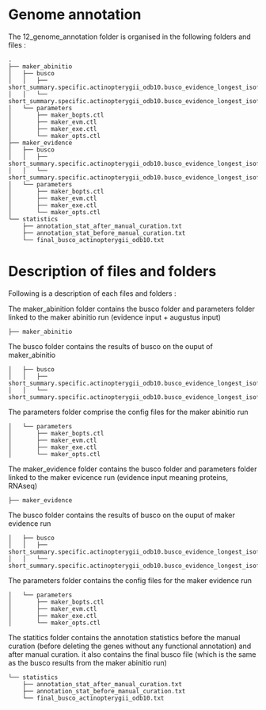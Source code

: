 # Genome annotation

The 12_genome_annotation folder is organised in the following folders and files :

```
.
├── maker_abinitio
│   ├── busco
│   │   ├── short_summary.specific.actinopterygii_odb10.busco_evidence_longest_isoform.json
│   │   └── short_summary.specific.actinopterygii_odb10.busco_evidence_longest_isoform.txt
│   └── parameters
│       ├── maker_bopts.ctl
│       ├── maker_evm.ctl
│       ├── maker_exe.ctl
│       └── maker_opts.ctl
├── maker_evidence
│   ├── busco
│   │   ├── short_summary.specific.actinopterygii_odb10.busco_evidence_longest_isoform.json
│   │   └── short_summary.specific.actinopterygii_odb10.busco_evidence_longest_isoform.txt
│   └── parameters
│       ├── maker_bopts.ctl
│       ├── maker_evm.ctl
│       ├── maker_exe.ctl
│       └── maker_opts.ctl
└── statistics
    ├── annotation_stat_after_manual_curation.txt
    ├── annotation_stat_before_manual_curation.txt
    └── final_busco_actinopterygii_odb10.txt
```

# Description of files and folders 

Following is a description of each files and folders :

The maker_abinition folder contains the busco folder and parameters folder linked to the maker abinitio run (evidence input + augustus input)

```
├── maker_abinitio

```
The busco folder contains the results of busco on the ouput of maker_abinitio
```
│   ├── busco
│   │   ├── short_summary.specific.actinopterygii_odb10.busco_evidence_longest_isoform.json
│   │   └── short_summary.specific.actinopterygii_odb10.busco_evidence_longest_isoform.txt
```
The parameters folder comprise the config files for the maker abinitio run
```
│   └── parameters
│       ├── maker_bopts.ctl
│       ├── maker_evm.ctl
│       ├── maker_exe.ctl
│       └── maker_opts.ctl
```

The maker_evidence folder contains the busco folder and parameters folder linked to the maker evicence run (evidence input meaning proteins, RNAseq)
```
├── maker_evidence
```

The busco folder contains the results of busco on the ouput of maker evidence run
```
│   ├── busco
│   │   ├── short_summary.specific.actinopterygii_odb10.busco_evidence_longest_isoform.json
│   │   └── short_summary.specific.actinopterygii_odb10.busco_evidence_longest_isoform.txt
```

The parameters folder contains the config files for the maker evidence run
```
│   └── parameters
│       ├── maker_bopts.ctl
│       ├── maker_evm.ctl
│       ├── maker_exe.ctl
│       └── maker_opts.ctl
```

The statitics folder contains the annotation statistics before the manual curation (before deleting the genes without any functional annotation) and after manual curation. it also contains the final busco file (which is the same as the busco results from the maker abinitio run)
```
└── statistics
    ├── annotation_stat_after_manual_curation.txt
    ├── annotation_stat_before_manual_curation.txt
    └── final_busco_actinopterygii_odb10.txt
```
